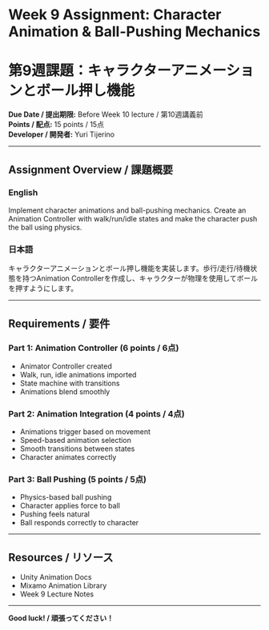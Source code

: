 # Week 9 Assignment: Character Animation & Ball-Pushing Mechanics
# 第9週課題：キャラクターアニメーションとボール押し機能

**Due Date / 提出期限:** Before Week 10 lecture / 第10週講義前  
**Points / 配点:** 15 points / 15点  
**Developer / 開発者:** Yuri Tijerino

---

## Assignment Overview / 課題概要

### English
Implement character animations and ball-pushing mechanics. Create an Animation Controller with walk/run/idle states and make the character push the ball using physics.

### 日本語
キャラクターアニメーションとボール押し機能を実装します。歩行/走行/待機状態を持つAnimation Controllerを作成し、キャラクターが物理を使用してボールを押すようにします。

---

## Requirements / 要件

### Part 1: Animation Controller (6 points / 6点)
- Animator Controller created
- Walk, run, idle animations imported
- State machine with transitions
- Animations blend smoothly

### Part 2: Animation Integration (4 points / 4点)
- Animations trigger based on movement
- Speed-based animation selection
- Smooth transitions between states
- Character animates correctly

### Part 3: Ball Pushing (5 points / 5点)
- Physics-based ball pushing
- Character applies force to ball
- Pushing feels natural
- Ball responds correctly to character

---

## Resources / リソース

- Unity Animation Docs
- Mixamo Animation Library
- Week 9 Lecture Notes

---

**Good luck! / 頑張ってください！**

